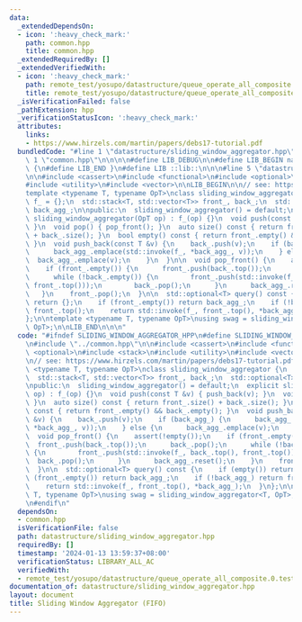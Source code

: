 ```yaml
---
data:
  _extendedDependsOn:
  - icon: ':heavy_check_mark:'
    path: common.hpp
    title: common.hpp
  _extendedRequiredBy: []
  _extendedVerifiedWith:
  - icon: ':heavy_check_mark:'
    path: remote_test/yosupo/datastructure/queue_operate_all_composite.0.test.cpp
    title: remote_test/yosupo/datastructure/queue_operate_all_composite.0.test.cpp
  _isVerificationFailed: false
  _pathExtension: hpp
  _verificationStatusIcon: ':heavy_check_mark:'
  attributes:
    links:
    - https://www.hirzels.com/martin/papers/debs17-tutorial.pdf
  bundledCode: "#line 1 \"datastructure/sliding_window_aggregator.hpp\"\n\n\n\n#line\
    \ 1 \"common.hpp\"\n\n\n\n#define LIB_DEBUG\n\n#define LIB_BEGIN namespace lib\
    \ {\n#define LIB_END }\n#define LIB ::lib::\n\n\n#line 5 \"datastructure/sliding_window_aggregator.hpp\"\
    \n\n#include <cassert>\n#include <functional>\n#include <optional>\n#include <stack>\n\
    #include <utility>\n#include <vector>\n\nLIB_BEGIN\n\n// see: https://www.hirzels.com/martin/papers/debs17-tutorial.pdf\n\
    template <typename T, typename OpT>\nclass sliding_window_aggregator {\n  OpT\
    \ f_ = {};\n  std::stack<T, std::vector<T>> front_, back_;\n  std::optional<T>\
    \ back_agg_;\n\npublic:\n  sliding_window_aggregator() = default;\n  explicit\
    \ sliding_window_aggregator(OpT op) : f_(op) {}\n  void push(const T &v) { push_back(v);\
    \ }\n  void pop() { pop_front(); }\n  auto size() const { return front_.size()\
    \ + back_.size(); }\n  bool empty() const { return front_.empty() && back_.empty();\
    \ }\n  void push_back(const T &v) {\n    back_.push(v);\n    if (back_agg_) {\n\
    \      back_agg_.emplace(std::invoke(f_, *back_agg_, v));\n    } else {\n    \
    \  back_agg_.emplace(v);\n    }\n  }\n\n  void pop_front() {\n    assert(!empty());\n\
    \    if (front_.empty()) {\n      front_.push(back_.top());\n      back_.pop();\n\
    \      while (!back_.empty()) {\n        front_.push(std::invoke(f_, back_.top(),\
    \ front_.top()));\n        back_.pop();\n      }\n      back_agg_.reset();\n \
    \   }\n    front_.pop();\n  }\n\n  std::optional<T> query() const {\n    if (empty())\
    \ return {};\n    if (front_.empty()) return back_agg_;\n    if (!back_agg_) return\
    \ front_.top();\n    return std::invoke(f_, front_.top(), *back_agg_);\n  }\n\
    };\n\ntemplate <typename T, typename OpT>\nusing swag = sliding_window_aggregator<T,\
    \ OpT>;\n\nLIB_END\n\n\n"
  code: "#ifndef SLIDING_WINDOW_AGGREGATOR_HPP\n#define SLIDING_WINDOW_AGGREGATOR_HPP\n\
    \n#include \"../common.hpp\"\n\n#include <cassert>\n#include <functional>\n#include\
    \ <optional>\n#include <stack>\n#include <utility>\n#include <vector>\n\nLIB_BEGIN\n\
    \n// see: https://www.hirzels.com/martin/papers/debs17-tutorial.pdf\ntemplate\
    \ <typename T, typename OpT>\nclass sliding_window_aggregator {\n  OpT f_ = {};\n\
    \  std::stack<T, std::vector<T>> front_, back_;\n  std::optional<T> back_agg_;\n\
    \npublic:\n  sliding_window_aggregator() = default;\n  explicit sliding_window_aggregator(OpT\
    \ op) : f_(op) {}\n  void push(const T &v) { push_back(v); }\n  void pop() { pop_front();\
    \ }\n  auto size() const { return front_.size() + back_.size(); }\n  bool empty()\
    \ const { return front_.empty() && back_.empty(); }\n  void push_back(const T\
    \ &v) {\n    back_.push(v);\n    if (back_agg_) {\n      back_agg_.emplace(std::invoke(f_,\
    \ *back_agg_, v));\n    } else {\n      back_agg_.emplace(v);\n    }\n  }\n\n\
    \  void pop_front() {\n    assert(!empty());\n    if (front_.empty()) {\n    \
    \  front_.push(back_.top());\n      back_.pop();\n      while (!back_.empty())\
    \ {\n        front_.push(std::invoke(f_, back_.top(), front_.top()));\n      \
    \  back_.pop();\n      }\n      back_agg_.reset();\n    }\n    front_.pop();\n\
    \  }\n\n  std::optional<T> query() const {\n    if (empty()) return {};\n    if\
    \ (front_.empty()) return back_agg_;\n    if (!back_agg_) return front_.top();\n\
    \    return std::invoke(f_, front_.top(), *back_agg_);\n  }\n};\n\ntemplate <typename\
    \ T, typename OpT>\nusing swag = sliding_window_aggregator<T, OpT>;\n\nLIB_END\n\
    \n#endif\n"
  dependsOn:
  - common.hpp
  isVerificationFile: false
  path: datastructure/sliding_window_aggregator.hpp
  requiredBy: []
  timestamp: '2024-01-13 13:59:37+08:00'
  verificationStatus: LIBRARY_ALL_AC
  verifiedWith:
  - remote_test/yosupo/datastructure/queue_operate_all_composite.0.test.cpp
documentation_of: datastructure/sliding_window_aggregator.hpp
layout: document
title: Sliding Window Aggregator (FIFO)
---
```

